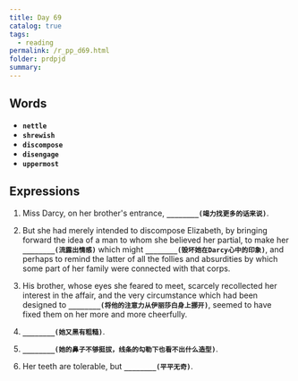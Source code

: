 ```yaml
---
title: Day 69
catalog: true
tags: 
  - reading
permalink: /r_pp_d69.html
folder: prdpjd
summary: 
---
```


## Words

-   <b data-toggle="tooltip" data-original-title="{{site.data.glossary.nettle}}">`nettle`</b>
-   <b data-toggle="tooltip" data-original-title="{{site.data.glossary.shrewish}}">`shrewish`</b>
-   <b data-toggle="tooltip" data-original-title="{{site.data.glossary.discompose}}">`discompose`</b>
-   <b data-toggle="tooltip" data-original-title="{{site.data.glossary.disengage}}">`disengage`</b>
-   <b data-toggle="tooltip" data-original-title="{{site.data.glossary.uppermost}}">`uppermost`</b>

## Expressions

1.  Miss Darcy, on her brother's entrance, <b data-toggle="tooltip" data-original-title="{{site.data.answers.d69_a}}">`________(竭力找更多的话来说)`</b>.

2.  But she had merely intended to discompose Elizabeth, by bringing forward the idea of a man to whom she believed her partial, to make her <b data-toggle="tooltip" data-original-title="{{site.data.answers.d69_b}}">`________(流露出情感)`</b> which might <b data-toggle="tooltip" data-original-title="{{site.data.answers.d69_b2}}">`________(毁坏她在Darcy心中的印象)`</b>, and perhaps to remind the latter of all the follies and absurdities by which some part of her family were connected with that corps.

3.  His brother, whose eyes she feared to meet, scarcely recollected her interest in the affair, and the very circumstance which had been designed to <b data-toggle="tooltip" data-original-title="{{site.data.answers.d69_c}}">`________(将他的注意力从伊丽莎白身上挪开)`</b>, seemed to have fixed them on her more and more cheerfully.

4.  <b data-toggle="tooltip" data-original-title="{{site.data.answers.d69_d}}">`________(她又黑有粗糙)`</b>.

5.  <b data-toggle="tooltip" data-original-title="{{site.data.answers.d69_e}}">`________(她的鼻子不够挺拔，线条的勾勒下也看不出什么造型)`</b>.

6.  Her teeth are tolerable, but <b data-toggle="tooltip" data-original-title="{{site.data.answers.d69_f}}">`________(平平无奇)`</b>.


